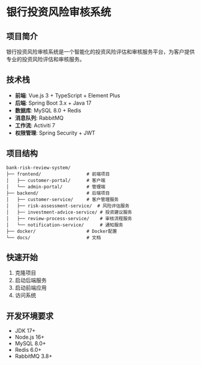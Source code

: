 # 银行投资风险审核系统

## 项目简介
银行投资风险审核系统是一个智能化的投资风险评估和审核服务平台，为客户提供专业的投资风险评估和审核服务。

## 技术栈
- **前端**: Vue.js 3 + TypeScript + Element Plus
- **后端**: Spring Boot 3.x + Java 17
- **数据库**: MySQL 8.0 + Redis
- **消息队列**: RabbitMQ
- **工作流**: Activiti 7
- **权限管理**: Spring Security + JWT

## 项目结构
```
bank-risk-review-system/
├── frontend/                 # 前端项目
│   ├── customer-portal/      # 客户端
│   └── admin-portal/         # 管理端
├── backend/                  # 后端项目
│   ├── customer-service/     # 客户管理服务
│   ├── risk-assessment-service/  # 风险评估服务
│   ├── investment-advice-service/ # 投资建议服务
│   ├── review-process-service/    # 审核流程服务
│   └── notification-service/      # 通知服务
├── docker/                   # Docker配置
└── docs/                     # 文档
```

## 快速开始
1. 克隆项目
2. 启动后端服务
3. 启动前端应用
4. 访问系统

## 开发环境要求
- JDK 17+
- Node.js 16+
- MySQL 8.0+
- Redis 6.0+
- RabbitMQ 3.8+
